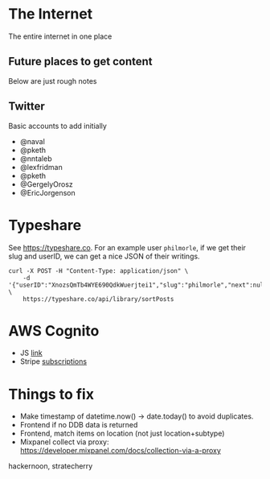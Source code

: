 # The Internet
The entire internet in one place 


## Future places to get content
Below are just rough notes

## Twitter
Basic accounts to add initially
- @naval
- @pketh
- @nntaleb
- @lexfridman
- @pketh
- @GergelyOrosz
- @EricJorgenson


# Typeshare
See https://typeshare.co. For an example user `philmorle`, if we get their slug and userID, we can get a nice JSON of their writings.
```
curl -X POST -H "Content-Type: application/json" \
    -d '{"userID":"XnozsQmTb4WYE690QdkWuerjtei1","slug":"philmorle","next":null}' \
    https://typeshare.co/api/library/sortPosts
```

# AWS Cognito
 - JS [link](https://github.com/aws-amplify/amplify-js/tree/main/packages/amazon-cognito-identity-js)
 - Stripe [subscriptions](https://stripe.com/docs/billing/subscription-resource)

# Things to fix
- Make timestamp of datetime.now() -> date.today() to avoid duplicates.
- Frontend if no DDB data is returned
- Frontend, match items on location (not just location+subtype)
- Mixpanel collect via proxy: https://developer.mixpanel.com/docs/collection-via-a-proxy

hackernoon, stratecherry
